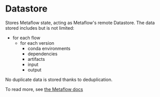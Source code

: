 # Datastore

Stores Metaflow state, acting as Metaflow's remote Datastore. The data stored includes but is not limited:

- for each flow
  - for each version
    - conda environments
    - dependencies
    - artifacts
    - input
    - output

No duplicate data is stored thanks to deduplication.

To read more, see [the Metaflow docs](https://docs.metaflow.org/metaflow-on-aws/metaflow-on-aws#datastore)